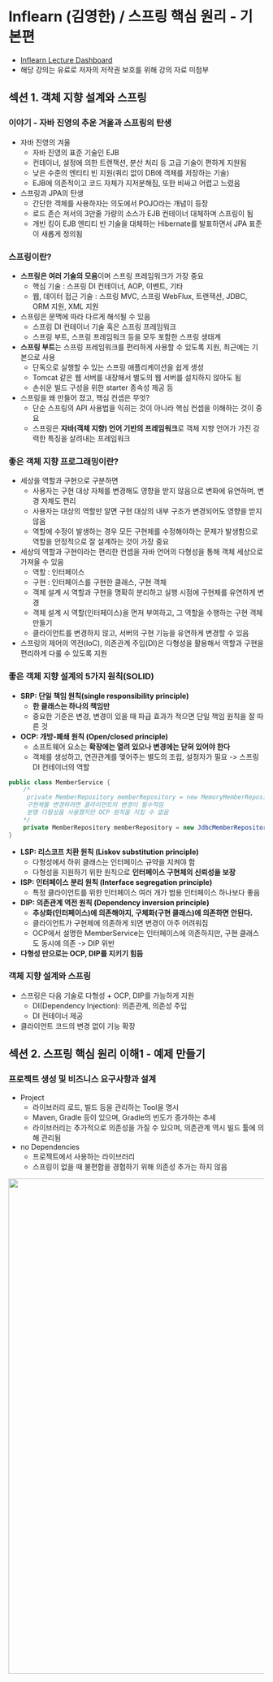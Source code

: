 # Inflearn (김영한) / 스프링 핵심 원리 - 기본편

- [Inflearn Lecture Dashboard](https://www.inflearn.com/course/%EC%8A%A4%ED%94%84%EB%A7%81-%ED%95%B5%EC%8B%AC-%EC%9B%90%EB%A6%AC-%EA%B8%B0%EB%B3%B8%ED%8E%B8/dashboard)
- 해당 강의는 유료로 저자의 저작권 보호를 위해 강의 자료 미첨부

## 섹션 1. 객체 지향 설계와 스프링
### 이야기 - 자바 진영의 추운 겨울과 스프링의 탄생
- 자바 진영의 겨울
  - 자바 진영의 표준 기술인 EJB
  - 컨테이너, 설정에 의한 트랜잭션, 분산 처리 등 고급 기술이 편하게 지원됨
  - 낮은 수준의 엔티티 빈 지원(쿼리 없이 DB에 객체를 저장하는 기술)
  - EJB에 의존적이고 코드 자체가 지저분해짐, 또한 비싸고 어렵고 느렸음
- 스프링과 JPA의 탄생
  - 간단한 객체를 사용하자는 의도에서 POJO라는 개념이 등장
  - 로드 존슨 저서의 3만줄 가량의 소스가 EJB 컨테이너 대체하며 스프링이 됨
  - 개빈 킹이 EJB 엔티티 빈 기술을 대체하는 Hibernate를 발표하면서 JPA 표준이 새롭게 정의됨

### 스프링이란?
- **스프링은 여러 기술의 모음**이며 스프링 프레임워크가 가장 중요
  - 핵심 기술 : 스프링 DI 컨테이너, AOP, 이벤트, 기타
  - 웹, 데이터 접근 기술 : 스프링 MVC, 스프링 WebFlux, 트랜잭션, JDBC, ORM 지원, XML 지원
- 스프링은 문맥에 따라 다르게 해석될 수 있음
  - 스프링 DI 컨테이너 기술 혹은 스프링 프레임워크 
  - 스프링 부트, 스프링 프레임워크 등을 모두 포함한 스프링 생태계
- **스프링 부트**는 스프링 프레임워크를 편리하게 사용할 수 있도록 지원, 최근에는 기본으로 사용 
  - 단독으로 실행할 수 있는 스프링 애플리케이션을 쉽게 생성 
  - Tomcat 같은 웹 서버를 내장해서 별도의 웹 서버를 설치하지 않아도 됨 
  - 손쉬운 빌드 구성을 위한 starter 종속성 제공 등
- 스프링을 왜 만들어 졌고, 핵심 컨셉은 무엇?
  - 단순 스프링의 API 사용법을 익히는 것이 아니라 핵심 컨셉을 이해하는 것이 중요
  - 스프링은 **자바(객체 지향) 언어 기반의 프레임워크**로 객체 지향 언어가 가진 강력한 특징을 살려내는 프레임워크

### 좋은 객체 지향 프로그래밍이란?
- 세상을 역할과 구현으로 구분하면
  - 사용자는 구현 대상 자체를 변경해도 영향을 받지 않음으로 변화에 유연하며, 변경 자체도 편리
  - 사용자는 대상의 역할만 알면 구현 대상의 내부 구조가 변경되어도 영향을 받지 않음
  - 역할에 수정이 발생하는 경우 모든 구현체를 수정해야하는 문제가 발생함으로 역할을 안정적으로 잘 설계하는 것이 가장 중요
- 세상의 역할과 구현이라는 편리한 컨셉을 자바 언어의 다형성을 통해 객체 세상으로 가져올 수 있음
  - 역할 : 인터페이스 
  - 구현 : 인터페이스를 구현한 클래스, 구현 객체 
  - 객체 설계 시 역할과 구현을 명확히 분리하고 실행 시점에 구현체를 유연하게 변경
  - 객체 설계 시 역할(인터페이스)을 먼저 부여하고, 그 역할을 수행하는 구현 객체 만들기
  - 클라이언트를 변경하지 않고, 서버의 구현 기능을 유연하게 변경할 수 있음
- 스프링의 제어의 역전(IoC), 의존관계 주입(DI)은 다형성을 활용해서 역할과 구현을 편리하게 다룰 수 있도록 지원 

### **좋은 객체 지향 설계의 5가지 원칙(SOLID)**
- **SRP: 단일 책임 원칙(single responsibility principle)**
  - **한 클래스는 하나의 책임만**
  - 중요한 기준은 변경, 변경이 있을 때 파급 효과가 적으면 단일 책임 원칙을 잘 따른 것
- **OCP: 개방-폐쇄 원칙 (Open/closed principle)**
  - 소프트웨어 요소는 **확장에는 열려 있으나 변경에는 닫혀 있어야 한다**
  - 객체를 생성하고, 연관관계를 맺어주는 별도의 조립, 설정자가 필요 -> 스프링 DI 컨테이너의 역할
```java
public class MemberService {
    /*
     private MemberRepository memberRepository = new MemoryMemberRepository();
     구현체를 변경하려면 클라이언트의 변경이 필수적임
     분명 다형성을 사용했지만 OCP 원칙을 지킬 수 없음
    */
    private MemberRepository memberRepository = new JdbcMemberRepository();
}
```
- **LSP: 리스코프 치환 원칙 (Liskov substitution principle)**
  - 다형성에서 하위 클래스는 인터페이스 규약을 지켜야 함
  - 다형성을 지원하기 위한 원칙으로 **인터페이스 구현체의 신뢰성을 보장**
- **ISP: 인터페이스 분리 원칙 (Interface segregation principle)**
  - 특정 클라이언트를 위한 인터페이스 여러 개가 범용 인터페이스 하나보다 좋음
- **DIP: 의존관계 역전 원칙 (Dependency inversion principle)**
  - **추상화(인터페이스)에 의존해야지, 구체화(구현 클래스)에 의존하면 안된다.**
  - 클라이언트가 구현체에 의존하게 되면 변경이 아주 어려워짐
  - OCP에서 설명한 MemberService는 인터페이스에 의존하지만, 구현 클래스도 동시에 의존 ->  DIP 위반
- **다형성 만으로는 OCP, DIP를 지키기 힘듬**

### 객체 지향 설계와 스프링
- 스프링은 다음 기술로 다형성 + OCP, DIP를 가능하게 지원
  - DI(Dependency Injection): 의존관계, 의존성 주입
  - DI 컨테이너 제공
- 클라이언트 코드의 변경 없이 기능 확장

## 섹션 2. 스프링 핵심 원리 이해1 - 예제 만들기
### 프로젝트 생성 및 비즈니스 요구사항과 설계
- Project 
  - 라이브러리 로드, 빌드 등을 관리하는 Tool을 명시
  - Maven, Gradle 등이 있으며, Gradle의 빈도가 증가하는 추세
  - 라이브러리는 추가적으로 의존성을 가질 수 있으며, 의존관계 역시 빌드 툴에 의해 관리됨
- no Dependencies 
  - 프로젝트에서 사용하는 라이브러리
  - 스프링이 없을 때 불편함을 경험하기 위해 의존성 추가는 하지 않음

<a href="https://start.spring.io/">
  <img src="../Image/core-basic-start-spring.png" width="600" height="50%">
</a>

- 배운 내용을 토대로 요구사항을 역할과 구현을 분리하여 순수 자바로 개발하기
- Spring Web을 포함하지 않음으로 톰캣이 실행되지 않고 종료됨
- 요구사항 변경 시, 다형성과 SOLID를 잘 지킬수 있는지 검증

<img src="../Image/core-basic-business-requirements.png" width="600" height="50%">

### 회원 도메인 설계, 개발, 실행과 테스트
- 회원 도메인에 대한 설계
  - 클라이언트는 회원 서비스를 호출함
  - 회원 서비스는 회원 가입과 조회 기능을 제공하며, 회원 저장소를 호출하여 데이터에 접근 
  - 회원 저장소는 아직 미확정 상태임으로 역할(인터페이스)을 정의하고 임시로 메모리를 이용하여 구현
  - 상황이 변함에 따라 회원 저장소 역할의 구현체를 변경

> 도메인 협력 관계 : 기획자도 볼수 있는 그림  
> 클래스 다이어그램 : 도메인 협력 관계를 바탕으로 구현을 위해 구체화한 정적 그림  
> 객체 다이어그램 : 실제 작동 시 객체 인스턴스간의 참조 관계를 나타낸 동적 그림

- 클래스 다이어그램을 참고, member 패키지에 회원과 관련된 내용을 개발
  - [Grade](src/main/java/com/example/corebasic/member/Grade.java)와 [Member](src/main/java/com/example/corebasic/member/Member.java)
  - [MemberRepository](src/main/java/com/example/corebasic/member/MemberRepository.java)
    - [MemoryMemberRepository](src/main/java/com/example/corebasic/member/MemoryMemberRepository.java)
    - 인터페이스와 구현체는 패키지를 나누는 것이 좋지만 간단한 예제를 위해 분리하지 않음
  - [MemberService](src/main/java/com/example/corebasic/member/MemberService.java)
    - [MemberServiceImpl](src/main/java/com/example/corebasic/member/MemberServiceImpl.java)
    - 인터페이스의 구현체가 1개인 경우 관례적으로 뒤에 impl 을 붙임
- 회원 도메인이 정상적으로 동작하는지 확인하는 절차
  - [MemberApp](src/main/java/com/example/corebasic/MemberApp.java)
  - [MemberServiceTest](src/test/java/com/example/corebasic/member/MemberServiceTest.java)
- 인터페이스 뿐만 아니라 구현체까지 의존하기 때문에 **DIP 원칙을 못 지킴**
- 다른 저장소로 변경할 때 OCP 원칙은 잘 준수할 수 있을까?

### 주문과 할인 도메인 설계, 개발, 실행과 테스트
- 주문과 할인 도메인에 대한 설계
  - 주문 생성 : 클라이언트는 주문 서비스에 주문 생성을 요청
  - 회원 조회 : 할인을 위해서는 회원 등급이 필요, 주문 서비스는 회원 저장소에서 회원을 조회
  - 할인 적용 : 주문 서비스는 회원 등급에 따른 할인 여부를 할인 정책에 위임
  - 주문 결과 반환 : 주문 서비스는 할인 결과를 포함한 주문 결과를 반환
  - 주문 데이터를 DB에 저장해야하지만 예제가 너무 복잡해 질 수 있어서 생략, 단순히 주문 결과를 반환
  - 상품에 대한 도메인이 필요하지만 주문 내역 안에 단순하게 포함시킴
- 클래스 다이어그램을 참고, discount 패키지에 할인과 관련된 내용을 개발
  - 할인에 대한 행위 개념을 역할과 구현으로 나눔
  - [DiscountPolicy](src/main/java/com/example/corebasic/discount/DiscountPolicy.java)
    - [FixDiscountPolicy](src/main/java/com/example/corebasic/discount/FixDiscountPolicy.java)
- 클래스 다이어그램을 참고, order 패키지에 주문과 관련된 내용을 개발
  - [Order](src/main/java/com/example/corebasic/order/Order.java)
  - [OrderService](src/main/java/com/example/corebasic/order/OrderService.java)
    - [OrderServiceImpl](src/main/java/com/example/corebasic/order/OrderServiceImpl.java)
- 주문, 할인 도메인이 정상적으로 동작하는지 확인하는 절차
  - [OrderApp](src/main/java/com/example/corebasic/OrderApp.java)
  - [OrderServiceTest](src/test/java/com/example/corebasic/order/OrderServiceTest.java)

## 섹션 3. 스프링 핵심 원리 이해2 - 객체 지향 원리 적용
### 새로운 할인 정책 개발
- 기존의 할인 정책 역할(인터페이스)를 구현하는 새로운 할인 정책(구현체) 개발
  - [RateDiscountPolicy](src/main/java/com/example/corebasic/discount/RateDiscountPolicy.java)
- 새롭게 작성한 할인 정책이 정상적으로 동작하는지 테스트
  - [RateDiscountPolicyTest](src/test/java/com/example/corebasic/discount/RateDiscountPolicyTest.java)

### 새로운 할인 정책 적용과 문제점
- 역할과 구현을 잘 분리하였음, 새로운 할인 정책의 구현은 비교적 쉽게 진행 -> **다형성은 비교적 잘 지킴**
- 주문서비스 클라이언트([OrderServiceImpl](src/main/java/com/example/corebasic/order/OrderServiceImpl.java))는 할인 정책 인터페이스뿐만 아니라 할인 정책 구현체에도 의존하고 있음 -> **DIP 원칙 위반**
- 새로운 할인 정책을 적용하기 위해서는 해당 정책을 사용하는 클라이언트에서 **직접 FixDiscountPolicy에서 RateDiscountPolicy로 변경**해 주어야함 -> **OCP 원칙 위반**
- 아무리 다형성을 잘 지켜도 DIP 원칙을 위반하면 변경이 발생할 떄, OCP 원칙을 지키기 어려움
  - DIP 원칙을 지키기 위해 구현체의 생성 부분을 삭제하면 **DIP 원칙 준수**할 수 있음
  - 그러나 구현체 없이 인터페이스만으로 로직을 실행하면 NullPointerException이 발생
- 외부에서 클라이언트(OrderServiceImpl)에 필요한 의존성(DiscountPolicy) 구현 객체를 대신 생성하고 주입하면 문제를 해결할 수 있음

### 관심사의 분리
- 공연의 배역과 이를 연기하는 배우가 존재
  - 배우가 직접 상대 배우를 섭외하게 되면 배우 본인의 역할뿐만 아니라 섭외라는 전혀 다른 작업도 해야함
  - 상대 배우가 변경되어도 공연이 가능해야하지만 그렇지 못함
  - 별도의 공연 기획자가 배우를 섭외하여 배정하는게 바람직함
- OOP에서도 마찬가지로 역할을 명시하는 인터페이스와 이를 구현하는 구현체가 존재
  - 클라이언트가 의존성을 가지는 객체를 직접 선택, 생성하게되면 클라이언트 본인의 역할뿐만 아니라 의존성 객체의 생성에도 신경써야함 
  - 의존성 객체가 변경되어도 클라이언트는 영향을 받지 않고 자신의 역할을 수행해야하지만 그렇지 못함
  - 외부에서 의존성을 주입받아서 사용하는 것이 바람직함
- 애플리케이션의 전체 동작 방식을 구성, 구현 객체를 생성 및 연결하는 책임을 가지는 별도의 설정 클래스([AppConfig](src/main/java/com/example/corebasic/AppConfig.java)) 작성
  - 클라이언트는 특정 역할(인터페이스)을 사용하겠다고 명시, 생성자 혹은 Setter를 통해 생성이 완료된 구현체를 주입(전달)받음
  - **AppConfig에서 구현체를 생성하고 클라이언트가 원하는 방식(생성자 혹은 Setter)으로 주입(전달)해줌**
  - 클라이언트는 어떤 구현체를 사용하게 될지 전혀 모르며, 오로지 외부(AppConfig)에서 결정됨
  - **클라이언트 입장에서는 의존성을 마치 주입받는 것 같다하여 DI(Dependency Injection), 의존관계 주입, 의존성 주입이라함**
- 클라이언트 의존성 생성 방식 수정
  - 의존성 객체 직접 생성 -> 의존성 주입
  - [OrderServiceImpl](src/main/java/com/example/corebasic/order/OrderServiceImpl.java)
  - [MemberServiceImpl](src/main/java/com/example/corebasic/member/MemberServiceImpl.java)
- 예제 코드 실행 방식 수정
  - 실행 객체 직접 생성 -> AppConfig로 부터 전달
  - [OrderApp](src/main/java/com/example/corebasic/OrderApp.java)와 [OrderServiceTest](src/test/java/com/example/corebasic/order/OrderServiceTest.java)
  - [MemberApp](src/main/java/com/example/corebasic/MemberApp.java)와 [MemberServiceTest](src/test/java/com/example/corebasic/member/MemberServiceTest.java)

### [AppConfig](src/main/java/com/example/corebasic/AppConfig.java) 리팩터링, 새로운 구조와 할인 정책 적용
- 중복을 줄이고 역할과 구현을 명확하게 수정
- AppConfig에서 할인 정책을 변경하면 적용 완료
- 애플리케이션을 사용 영역과 구성 영역으로 명확하게 분리
- 애플리케이션의 변경사항이 발생해도 기존 사용 영역은 영향을 받지 않음

### 전체 흐름 정리
- **새로운 할인 정책 개발**
  - 역할과 구현을 분리해 두었음으로 새로운 정책을 생성하는 데 문제가 없음
- **새로운 할인 정책 적용과 문제점**
  - 정책을 변경하고자 하면 이를 사용하는 클라이언트의 소스의 변경이 필요 -> OCP 원칙 위반
  - 클라이언트 내에서 인터페이스와 구현체 모두에 의지하고 있음 -> DIP 원칙 위반
- **관심사의 분리**
  - 클라이언트가 본래의 역할 이외에 객체를 직접 생성하는 것이 문제
  - AppConfig에게 의존성 객체를 생성하고, 필요한 부분에 의존성을 주입(연결)하는 책임을 위임
  - 클라이언트는 자신의 역할(책임)에만 집중할 수 있음
- **AppConfig 리펙터링, 새로운 구조와 할인 정책 적용**
  - AppConfig 내에서도 중복을 줄이고 구조를 명확히함
  - 구성 영역과 사용 영역을 명확하게 분리
  - AppConfig 만 수정함으로서 할인 정책을 변경, 클라이언트 코드는 수정되지 않음
  - OCP 원칙과 DIP 원칙을 모두 준수

### 좋은 객체 지향 설계의 5가지 원칙의 적용
- 3가지 (SRP, DIP, OCP) 원칙의 준수
- **SRP : 한 클래스는 하나의 책임만을 가져야 한다.**
  - 의존성 객체의 생성과 역할의 실행이라는 관심사를 AppConfig를 통해 분리
  - 클라이언트는 역할의 실행에만 책임을 가짐
  - AppConfig는 객체의 생성과 의존성 주입을 관리하는 책임을 가짐
- **DIP : 추상화에 의존해야지, 구체화에 의존하면 안된다.**
  - 클라이언트는 구현 클래스가 아닌 인터페이스에만 의존
  - 인터페이스만으로는 실행이 불가능함으로 생성자 혹은 Setter 등을 통해 외부에서 구현체를 주입받음
- **OCP : 소프트웨어 요소는 확장에는 열려 있으나 변경에는 닫혀 있어야 한다.**
  - 다형성과 DIP 원칙을 준수하면서 구성(AppConfig)과 사용 영역을 분리
  - 애플리케이션 변경(확장) 시, 구성 영역만 변경함으로 기존의 사용 영역은 변경에 닫혀있음

### IoC, DI, 그리고 컨테이너
- **IoC(Inversion of Control)**
  - 기존에는 객체가 스스로 필요한 의존성 객체를 생성하고, 연결하고, 실행하여 프로그램의 흐름을 직접 제어
  - AppConfig 등장 이후 객체는 맡은 역할만을 수행, 의존성 객체를 생성하고 연결하는 등의 프로그램 흐름은 AppConfig가 제어
  - 프로그램의 흐름을 직접 제어하는 것이 아니라 외부에서 관리하는 것을 제어의 역전(IoC)이라 함

> 프레임워크 vs 라이브러리  
>
> 프레임워크는 개발자가 작성한 코드를 제어하고 대신 실행함(JUnit)  
> 개발자가 작성한 코드가 직접 프로그램의 제어를 담당한다면 라이브러리  

- **의존관계 Dependency**
  - 정적인 클래스 의존관계 : 클래스 다이어그램
    - 클래스가 사용하는 import 코드만 보고 의존관계를 쉽게 판단할 수 있음
    - 애플리케이션을 실행하지 않아도 분석할 수 있지만 실제 어떤 객체 인스턴스가 주입될지 알 수 없음
  - 동적인 객체 인스턴스 의존 관계 : 객체 다이어그램
    - 애플리케이션 실행 시점(런타임)에 생성되는 객체 인스턴스들간의 관계
- **의존관계 주입 DI(Dependency Injection)**
  - 외부에서 의존성 객체를 생성하고 필요한 객체에 전달(주입)해서 의존관계를 연결하는 것
  - 의존관계 주입을 사용하면
    - 클라이언트 코드를 변경하지 않고, 클라이언트가 호출하는 대상의 타입 인스턴스를 변경할 수 있음
    - 정적인 클래스 의존관계를 변경하지 않고, 동적인 객체 인스턴스 의존관계를 쉽게 변경할 수 있음
- **IoC 컨테이너** 혹은 **DI 컨테이너**
  - AppConfig 처럼 **객체를 생성하고 관리하면서 의존관계를 연결해 주는 것**
  - 의존관계 주입에 초점을 맞추어 최근에는 주로 DI 컨테이너라 함
  - 또는 어샘블러, 오브젝트 팩토리 등으로 불리기도 함

### 스프링으로 전환하기
- 스프링이 없던 순수 자바 DI 코드를 스프링(스프링 컨테이너)이 제공하는 DI 방식으로 변경
- AppConfig DI 방식 수정
  - 순수 자바 코드 -> 스프링 기반 DI
  - [AppConfig](src/main/java/com/example/corebasic/AppConfig.java)
- 예제 코드 실행 방식 수정
  - 실행 객체 직접 생성 -> AppConfig로 부터 전달 -> 스프링 컨테이너로 부터 전달
  - [OrderApp](src/main/java/com/example/corebasic/OrderApp.java)
  - [MemberApp](src/main/java/com/example/corebasic/MemberApp.java)
- 스프링 사용을 위해 등록된 빈이 로그에 출력된 것 이외의 결과는 동일
  - 코드가 약간 더 복잡해진 것 같은데, 스프링 컨테이너를 사용하면 어떤 장점이 있을까? -> 앞으로의 강의 내용

## 섹션 4. 스프링 컨테이너와 스프링 빈
### 스프링 컨테이너 생성
```java
ApplicationContext applicationContext = new AnnotationConfigApplicationContext(AppConfig.class);
```
- ApplicationContext 는 인터페이스이며, 스프링 컨테이너라고 이야기함
  - 개발자의 의도에 따라 여러 형태의 구현체(xml, java)가 존재
  - 최근에는 대부분 java 어노테이션을 사용

> 정확히는 스프링 컨테이너를 부를 때 BeanFactory, ApplicationContext 로 구분  
> BeanFactory 를 직접 사용하는 경우는 거의 없으므로 일반적으로 ApplicationContext 를 스프링 컨테이너라 함

**스프링 컨테이너의 생성 과정**

- 스프링 컨테이너 생성 시, 필요한 구성 정보(AppConfig)를 지정하면 Bean 저장소를 만들어 채움
  - @Bean이 존재하는 모든 메소드를 실행
  - 메소드 이름과 반환 객체를 key - value 로 매핑하여 저장
  - 임의로 빈 명칭을 변경할 수도 있음 @Bean(name="memberService2")

> 빈 이름은 항상 다른 이름을 부여해야 함, 같은 이름을 부여하면 다른 빈이 무시되거나 기존 빈을 덮어버리거나 설정에 따라 오류가 발생함  
> 초기 설계에서 그러한 상황이 발생하지 않게끔 잘 설계하는 것이 중요

- 빈을 생성한 후, 스프링 컨테이너가 설정 정보를 참고해서 동적인 의존관계를 주입(DI)
  - 단순히 자바 코드를 순서에 맞게 실행하는 것이 아님!
  - 추가 학습 예정임으로 단순 자바 코드 실행이 아니라는 것만 확인 

> 스프링은 빈을 생성하고, 의존관계를 주입하는 단계가 나누어져 있음  
> But, 자바 코드로 스프링 빈을 등록하면 생성자를 호출하면서 의존관계 주입도 한번에 처리되지만 이해를 돕기 위해 개념적으로 나누어 설명

- 스프링 컨테이너를 생성하고, 설정(구성) 정보를 참고하여 스프링 빈 등록, 의존관계도 설정함
  - 의도한 설정 정보대로 등록되었는지 확인 필요

### 컨테이너에 등록된 모든 빈 조회
- [ApplicationContextInfoTest](src/test/java/com/example/corebasic/beanfind/ApplicationContextInfoTest.java)
- 개발자가 작성한 빈(AppConfig 포함) 이외에도 스프링이 기본적으로 사용하는 빈이 자동으로 등록됨
- 개발자가 작성한 빈과 스프링이 등록한 빈을 구분하기 위해 빈의 정보(BeanDefinition)를 사용
  - ROLE_APPLICATION: 직접 등록한 애플리케이션 빈
  - ROLE_INFRASTRUCTURE: 스프링이 내부에서 사용하는 빈
- JUnit5 부터는 접근자(public)를 지정하지 않아도 됨

### 스프링 빈 조회 - 기본
- [ApplicationContextBasicFindTest](src/test/java/com/example/corebasic/beanfind/ApplicationContextBasicFindTest.java)
- 빈을 조회하는 기본적인 방식
  - getBean(빈 이름, 타입) : 이름과 타입으로 조회
  - getBean(타입) : 타입으로만 조회
- 반환 타입이 아닌 스프링 빈에 등록된 인스턴스 타입으로 검색하기 때문에 구현체 타입으로 적어도됨
  - But, 인터페이스가 아닌 구현체에 의지하게 되며 변경에 유연성이 떨어짐으로 추천하지 않음
- 조회 대상 스프링 빈이 없으면 예외 발생
  - NoSuchBeanDefinitionException: No bean named 'xxxxx' available

### 스프링 빈 조회 - 동일한 타입이 둘 이상
- [ApplicationContextSameBeanFindTest](src/test/java/com/example/corebasic/beanfind/ApplicationContextSameBeanFindTest.java)
- 같은 타입이 2개 이상 인 경우, 오류가 발생 
  - NoUniqueBeanDefinitionException: No qualifying bean of type 'com.example.corebasic.member.MemberRepository' available
  - 빈 이름을 지정하여 해결
- **자동의존 관계 주입 시에도 적용됨(no unique)**

### 스프링 빈 조회 - 상속 관계
- [ApplicationContextExtendsFindTest](src/test/java/com/example/corebasic/beanfind/ApplicationContextExtendsFindTest.java)
- 스프링 빈을 타입으로만 조회 시, 상속 관계가 있다면 하위 클래스는 전부 검색됨
  - 이를 방지하기 위해 빈 이름을 추가하여 검색
  - 혹은, 구현체 타입을 명확히 지정하여 해결(추천하지 않음)
  - Object 는 모든 클래스의 상위 클래스임으로 Object 타입으로 조회하면 스프링의 모든 빈이 검색됨
- 실제 테스트에선 출력은 제외하는 것을 권장

### 중간 정리
- 스프링 빈을 조회하는 기본적인 방법을 살펴봄
- 개발자가 ApplicationContext에서 직접 getBean할 일이 별로 없음
  - 기본 기능이기도 하며, 아주 드물게 순수 자바 애플리케이션에서 스프링 컨테이너를 가져다 쓸때 사용
  - 그 외에 일반적인 경우 스프링 컨테이너가 자동으로 의존관계 주입을 사용하거나 @Bean을 통해 설정함

### BeanFactory와 ApplicationContext
- BeanFactory는 스프링 컨테이너의 최상위 인터페이스
  - 스프링 빈을 관리하고 조회(getBean)하는 역할을 담당
- ApplicationContext는 BeanFactory을 상속받아 부가 기능을 추가한 인터페이스
  - 메시지 소스를 활용한 국제화 기능 : 한글, 영어 등의 언어에 관한 설정 지원
  - 환경변수 : 로컬, 개발, 운영등을 구분 처리
  - 애플리케이션 이벤트 : 이벤트를 발행하고 구독하는 모델을 편리하게 지원
  - 편리한 리소스 조회 : 파일, 클래스패스, 외부 등에서 리소스를 편리하게 조회
- BeanFactory를 직접 사용할 일은 거의 없으며, 부가 기능이 포함된 ApplicationContext를 사용
- BeanFactory나 ApplicationContext를 스프링 컨테이너라 함

### 다양한 설정 형식 지원 - 자바 코드, XML
- 스프링은 Java이외에도 XML과 같은 다양한 형식으로 설정 정보를 지정할 수 있게끔 유연하게 설계
- XmlAppConfig 사용 자바 코드
  - [XmlAppContextTest.java](src/test/java/com/example/corebasic/xml/XmlAppContextTest.java)
- XML 기반의 스프링 빈 설정 정보
  - [appConfig.xml](src/main/resources/appConfig.xml)
  - 설정 방법은 어노테이션 기반 자바(AppConfig.java)와 거의 비슷
  - Java 소스 파일 이외에 나머지 파일은 resources에 생성
- 많은 레거시 프로젝트에 XML기반 설정이 남아 있으며, 컴파일 없이 빈 설정 정보를 변경할 수 있는 장점도 있으므로 사용법 정도만 익혀두기
  - [스프링 공식 레퍼런스 문서](https://spring.io/projects/spring-framework) 확인

### 스프링 빈 설정 메타 정보 - BeanDefinition
- 스프링 빈의 정보를 나타내는 파일은 형식이 자유로움
  - 스프링은 설정 파일(XML, Java)에 직접 의존하는 것이 아니라 BeanDefinition이라는 추상화(인터페이스)에만 의존하고 있음
  - 스프링 컨테이너가는 BeanDefinition의 빈 설정 메타 정보를 기반으로 스프링 빈(인스턴스)을 생성
  - 설정 파일에 형식에 상관없이 BeanDefinition의 구현체를 만들어 사용하면 됨
- ApplicationContext 인터페이스를 구현한 구현체(XXXXXApplicationContext) 내부에 XXXBeanDefinitionReader가 설정 파일을 읽고 BeanDefinition을 생성
  - AnnotationConfigApplicationContext에서는 AnnotatedBeanDefinitionReader가 설정 정보를 읽어 BeanDefinition을 생성
  - GenericXmlApplicationContext에서는 XmlBeanDefinitionReader가 설정 정보를 읽어 BeanDefinition을 생성
- BeanDefinition 정보 ([BeanDefinitionTest](src/test/java/com/example/corebasic/beandefinition/BeanDefinitionTest.java))
  - Scope: 싱글톤(기본값)
  - lazyInit: 스프링 컨테이너를 생성할 때 빈을 생성하는 것이 아니라, 실제 빈을 사용할 때 까지 최대한 생성을 지연처리 하는지 여부
  - BeanClassName: 생성할 빈의 클래스 명(자바 설정 처럼 팩토리 역할의 빈을 사용하면 null)
  - factoryBeanName: 팩토리 역할의 빈을 사용할 경우 이름, 예) appConfig
  - factoryMethodName: 빈을 생성할 팩토리 메서드 지정, 예) memberService
  - InitMethodName: 빈을 생성하고, 의존관계를 적용한 뒤에 호출되는 초기화 메서드 명
  - DestroyMethodName: 빈의 생명주기가 끝나서 제거하기 직전에 호출되는 메서드 명
  - Constructor arguments, Properties: 의존관계 주입에서 사용한다. (자바 설정 처럼 팩토리 역할의 빈을 사용하면 null)
- BeanDefinition을 직접 작성하여 인스턴스를 생성할 수도 있지만 거의 안함

## 섹션 5. 싱글톤 컨테이너
### 웹 애플리케이션과 싱글톤
### 싱글톤 패턴
### 싱글톤 컨테이너
### 싱글톤 방식의 주의점
### @Configuration과 싱글톤
### @Configuration과 바이트코드 조작의 마법

## 섹션 6. 컴포넌트 스캔
### 컴포넌트 스캔과 의존관계 자동 주입 시작하기
### 탐색 위치와 기본 스캔 대상
### 필터
### 중복 등록과 충돌

## 섹션 7. 의존관계 자동 주입
### 다양한 의존관계 주입 방법
### 옵션 처리
### 생성자 주입을 선택해라!
### 롬복과 최신 트랜드
### 조회 빈이 2개 이상 - 문제
### @Autowired 필드 명, @Qualifier, @Primary
### 애노테이션 직접 만들기
### 조회한 빈이 모두 필요할 때, List, Map
### 자동, 수동의 올바른 실무 운영 기준

## 섹션 8. 빈 생명주기 콜백
### 빈 생명주기 콜백 시작
### 인터페이스 InitializingBean, DisposableBean
### 빈 등록 초기화, 소멸 메서드
### 애노테이션 @PostConstruct, @PreDestroy

## 섹션 9. 빈 스코프
### 빈 스코프란?
### 프로토타입 스코프
### 프로토타입 스코프 - 싱글톤 빈과 함께 사용시 문제점
### 프로토타입 스코프 - 싱글톤 빈과 함께 사용시 Provider로 문제 해결
### 웹 스코프
### request 스코프 예제 만들기
### 스코프와 Provider
### 스코프와 프록시

## 섹션 10. 다음으로
### 다음으로

## Reference
- [Java Enum](https://honbabzone.com/java/java-enum/)
- [Java Static Import](https://offbyone.tistory.com/283)
- [섹션 4. 스프링 컨테이너와 스프링 빈 정리 자료](https://jihyunhillpark.github.io/springframework/spring-fundamental4/) 